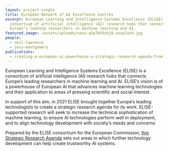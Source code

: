 ```yaml
---
layout: project-single
title: European Network of AI Excellence Centres
excerpt: European Learning and Intelligence Systems Excellence (ELISE) is a
  consortium of artificial intelligence (AI) research hubs that connects
  Europe’s leading researchers in machine learning and AI.
featured_image: /assets/uploads/nasa-q1p7bh3shj8-unsplash.jpg
people:
  - neil-lawrence
  - jess-montgomery
publications:
  - creating-a-european-ai-powerhouse-a-strategic-research-agenda-from-the-european-learning-and-intelligent-systems-excellence-elise-consortium
---
```

European Learning and Intelligence Systems Excellence (ELISE) is a consortium of artificial intelligence (AI) research hubs that connects Europe’s leading researchers in machine learning and AI. ELISE’s vision is of a powerhouse of European AI that advances machine learning technologies and their application to areas of pressing scientific and social interest. 

In support of this aim, in 2021 ELISE brought together Europe’s leading technologists to create a strategic research agenda for its work. ELISE-supported research will seek to increase the technical sophistication of machine learning, to ensure AI technologies perform well in deployment, and to align technology development with society’s needs and concerns 

Prepared by the ELISE consortium for the European Commission, [this Strategic Research Agenda](https://uploads-ssl.webflow.com/5f55e90f6a7294f66f94d30d/609a39235e25e3d64bb65053_ELISE-strategic-research-agenda-web.pdf) sets out areas in which further technology development can help create trustworthy AI systems.